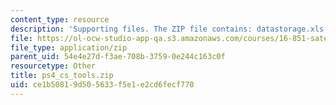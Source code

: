 ```yaml
---
content_type: resource
description: 'Supporting files. The ZIP file contains: datastorage.xls, and datamassstorage_sizing.m.'
file: https://ol-ocw-studio-app-qa.s3.amazonaws.com/courses/16-851-satellite-engineering-fall-2003/ce1b50819d505633f5e1e2cd6fecf770_ps4_cs_tools.zip
file_type: application/zip
parent_uid: 54e4e27d-f3ae-708b-3759-0e244c163c0f
resourcetype: Other
title: ps4_cs_tools.zip
uid: ce1b5081-9d50-5633-f5e1-e2cd6fecf770
---
```

